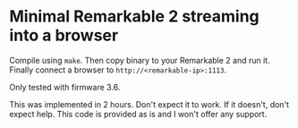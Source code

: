 # Minimal Remarkable 2 streaming into a browser

Compile using `make`. Then copy binary to your Remarkable 2 and run it.
Finally connect a browser to `http://<remarkable-ip>:1113`.

Only tested with firmware 3.6.

This was implemented in 2 hours. Don't expect it to work. If it doesn't,
don't expect help. This code is provided as is and I won't offer any support.
